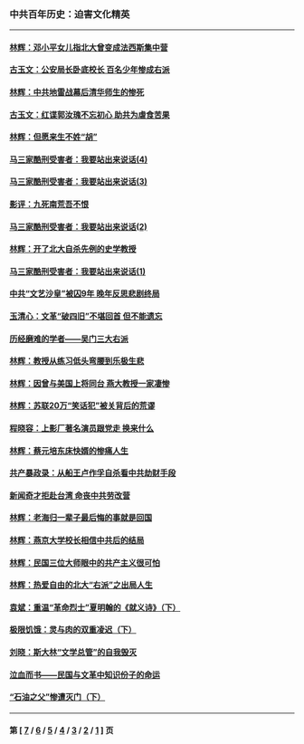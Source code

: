 ### 中共百年历史：迫害文化精英
---
#### [林辉：邓小平女儿指北大曾变成法西斯集中营](../../pages/nf1176111/n10749135.md) 
#### [古玉文：公安局长卧底校长 百名少年惨成右派](../../pages/nf1176111/n10715065.md) 
#### [林辉：中共地雷战幕后清华师生的惨死](../../pages/nf1176111/n10712571.md) 
#### [古玉文：红谍郭汝瑰不忘初心 助共为虐食苦果](../../pages/nf1176111/n10705738.md) 
#### [林辉：但愿来生不姓“胡”](../../pages/nf1176111/n10670499.md) 
#### [马三家酷刑受害者：我要站出来说话(4)](../../pages/nf1176111/n10650186.md) 
#### [马三家酷刑受害者：我要站出来说话(3)](../../pages/nf1176111/n10649930.md) 
#### [影评：九死南荒吾不恨](../../pages/nf1176111/n10655885.md) 
#### [马三家酷刑受害者：我要站出来说话(2)](../../pages/nf1176111/n10575414.md) 
#### [林辉：开了北大自杀先例的史学教授](../../pages/nf1176111/n10650677.md) 
#### [马三家酷刑受害者：我要站出来说话(1)](../../pages/nf1176111/n10561101.md) 
#### [中共“文艺沙皇”被囚9年 晚年反思悲剧终局](../../pages/nf1176111/n10637364.md) 
#### [玉清心：文革“破四旧”不堪回首 但不能遗忘](../../pages/nf1176111/n10625340.md) 
#### [历经磨难的学者——吴门三大右派](../../pages/nf1176111/n10620856.md) 
#### [林辉：教授从练习低头弯腰到乐极生悲](../../pages/nf1176111/n10619679.md) 
#### [林辉：因曾与美国上将同台 燕大教授一家凄惨](../../pages/nf1176111/n10597749.md) 
#### [林辉：苏联20万“笑话犯”被关背后的荒谬](../../pages/nf1176111/n10561691.md) 
#### [程晓容：上影厂著名演员跟党走 换来什么](../../pages/nf1176111/n10544471.md) 
#### [林辉：蔡元培东床快婿的惨痛人生](../../pages/nf1176111/n10515170.md) 
#### [共产暴政录：从船王卢作孚自杀看中共劫财手段](../../pages/nf1176111/n10446785.md) 
#### [新闻奇才拒赴台湾 命丧中共劳改营](../../pages/nf1176111/n10430861.md) 
#### [林辉：老海归一辈子最后悔的事就是回国](../../pages/nf1176111/n10411411.md) 
#### [林辉：燕京大学校长相信中共后的结局](../../pages/nf1176111/n10405751.md) 
#### [林辉：民国三位大师眼中的共产主义很可怕](../../pages/nf1176111/n10377672.md) 
#### [林辉：热爱自由的北大“右派”之出局人生](../../pages/nf1176111/n10291663.md) 
#### [袁斌：重温“革命烈士”夏明翰的《就义诗》（下）](../../pages/nf1176111/n10239833.md) 
#### [极限饥饿：灵与肉的双重凌迟（下）](../../pages/nf1176111/n10217581.md) 
#### [刘晓：斯大林“文学总管”的自我毁灭](../../pages/nf1176111/n10214588.md) 
#### [泣血而书——民国与文革中知识份子的命运](../../pages/nf1176111/n10203021.md) 
#### [“石油之父”惨遭灭门（下）](../../pages/nf1176111/n10185855.md) 

---
#### 第 [ [7](./7.md) / [6](./6.md) / [5](./5.md) / [4](./4.md) / [3](./3.md) / [2](./2.md) / [1](./1.md) ] 页
